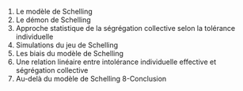 1. Le modèle de Schelling 
2. Le démon de Schelling 
3. Approche statistique de la ségrégation collective selon la tolérance
individuelle 
4. Simulations du jeu de Schelling 
5. Les biais du modèle de Schelling 
6. Une relation linéaire entre intolérance individuelle effective et
ségrégation collective 
7. Au-delà du modèle de Schelling 
8-Conclusion
